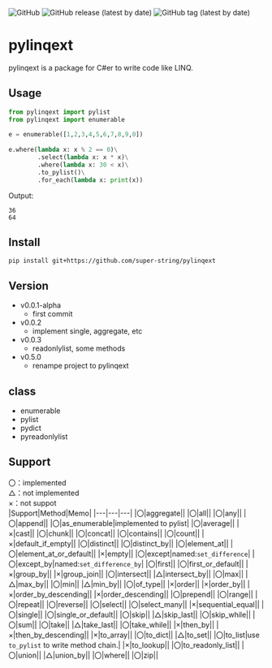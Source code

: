![GitHub](https://img.shields.io/github/license/super-string/pylinq)
![GitHub release (latest by date)](https://img.shields.io/github/v/release/super-string/pylinq)
![GitHub tag (latest by date)](https://img.shields.io/github/v/tag/super-string/pylinq)
# pylinqext
pylinqext is a package for C#er to write code like LINQ.

## Usage
```python
from pylinqext import pylist
from pylinqext import enumerable
  
e = enumerable([1,2,3,4,5,6,7,8,9,0])
  
e.where(lambda x: x % 2 == 0)\
        .select(lambda x: x * x)\
        .where(lambda x: 30 < x)\
        .to_pylist()\
        .for_each(lambda x: print(x))
```
Output:
```
36
64
```

## Install
```
pip install git+https://github.com/super-string/pylinqext
```

## Version
- v0.0.1-alpha
    - first commit
- v0.0.2
    - implement single, aggregate, etc
- v0.0.3
    - readonlylist, some methods
- v0.5.0
    - renampe project to pylinqext
## class
- enumerable
- pylist
- pydict
- pyreadonlylist

## Support
〇：implemented  
△：not implemented  
×：not suppot  
|Support|Method|Memo|
|---|---|---|
|〇|aggregate||
|〇|all||
|〇|any||
|〇|append||
|〇|as_enumerable|implemented to pylist|
|〇|average||
|×|cast||
|〇|chunk||
|〇|concat||
|〇|contains||
|〇|count||
|×|default_if_empty||
|〇|distinct||
|〇|distinct_by||
|〇|element_at||
|〇|element_at_or_default||
|×|empty||
|〇|except|named:`set_difference`|
|〇|except_by|named:`set_difference_by`|
|〇|first||
|〇|first_or_default||
|×|group_by||
|×|group_join||
|〇|intersect||
|△|intersect_by||
|〇|max||
|△|max_by||
|〇|min||
|△|min_by||
|〇|of_type||
|×|order||
|×|order_by||
|×|order_by_descending||
|×|order_descending||
|〇|prepend||
|〇|range||
|〇|repeat||
|〇|reverse||
|〇|select||
|〇|select_many||
|×|sequential_equal||
|〇|single||
|〇|single_or_default||
|〇|skip||
|△|skip_last||
|〇|skip_while||
|〇|sum||
|〇|take||
|△|take_last||
|〇|take_while||
|×|then_by||
|×|then_by_descending||
|×|to_array||
|〇|to_dict||
|△|to_set||
|〇|to_list|use `to_pylist` to write method chain.|
|×|to_lookup||
|〇|to_readonly_list||
|〇|union||
|△|union_by||
|〇|where||
|〇|zip||
